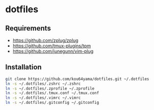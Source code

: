 # dotfiles

## Requirements

* https://github.com/zplug/zplug
* https://github.com/tmux-plugins/tpm
* https://github.com/junegunn/vim-plug

## Installation

```bash
git clone https://github.com/kou64yama/dotfiles.git ~/.dotfiles
ln -s ~/.dotfiles/.zshrc ~/.zshrc
ln -s ~/.dotfiles/.zprofile ~/.zprofile
ln -s ~/.dotfiles/.tmux.conf ~/.tmux.conf
ln -s ~/.dotfiles/.vimrc ~/.vimrc
ln -s ~/.dotfiles/.gitconfig ~/.gitconfig
```
